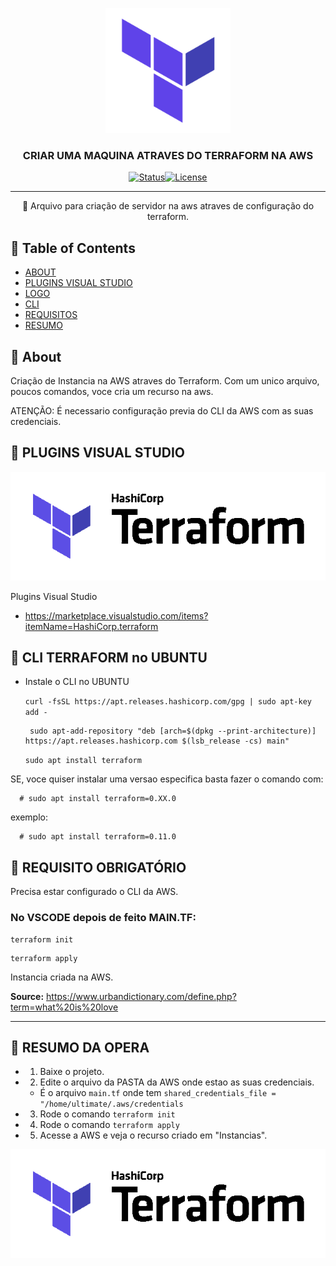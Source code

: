 <p align="center">
  <a href="" rel="noopener">
 <img width=200px height=200px src="imgs/terraform-logo.png" alt="Bot logo"></a>
</p>

<h3 align="center">CRIAR UMA MAQUINA ATRAVES DO TERRAFORM NA AWS</h3>

<div align="center">

[![Status](https://img.shields.io/badge/status-active-success.svg)]()[![License](https://img.shields.io/badge/license-MIT-blue.svg)](/LICENSE)

</div>

---

<p align="center"> 🤖 Arquivo para criação de servidor na aws atraves de configuração do terraform.
    <br> 
</p>

## 📝 Table of Contents

- [ABOUT](#about)
- [PLUGINS VISUAL STUDIO](#plugin)
- [LOGO](#logotf)
- [CLI](#cli)
- [REQUISITOS](#requisitos)
- [RESUMO](#resumo)

## 🧐 About <a name = "about"></a>

Criação de Instancia na AWS atraves do Terraform.
Com um unico arquivo, poucos comandos, voce cria um recurso na aws.

ATENÇÃO: É necessario configuração previa do CLI da AWS com as suas credenciais.

## 🎥 PLUGINS VISUAL STUDIO <a name = "plugin"></a>

![logotf](imgs/terraform-logo.gif)

Plugins Visual Studio

- https://marketplace.visualstudio.com/items?itemName=HashiCorp.terraform

## 💭 CLI TERRAFORM no UBUNTU <a name = "cli"></a>

- Instale o CLI no UBUNTU

  `curl -fsSL https://apt.releases.hashicorp.com/gpg | sudo apt-key add -`

  ```
   sudo apt-add-repository "deb [arch=$(dpkg --print-architecture)] https://apt.releases.hashicorp.com $(lsb_release -cs) main"
  ```

  `sudo apt install terraform`

SE, voce quiser instalar uma versao especifica basta fazer o comando com:

      # sudo apt install terraform=0.XX.0

exemplo:

      # sudo apt install terraform=0.11.0

## 🎈 REQUISITO OBRIGATÓRIO <a name = "requisitos"></a>

Precisa estar configurado o CLI da AWS.

### No VSCODE depois de feito MAIN.TF:

```
terraform init
```

```
terraform apply
```

Instancia criada na AWS.

**Source:** https://www.urbandictionary.com/define.php?term=what%20is%20love

---

## 🎈 RESUMO DA OPERA<a name = "resumo"></a>

- 1. Baixe o projeto.
- 2. Edite o arquivo da PASTA da AWS onde estao as suas credenciais.
  - É o arquivo `main.tf` onde tem `shared_credentials_file = "/home/ultimate/.aws/credentials`
- 3. Rode o comando `terraform init`
- 4. Rode o comando `terraform apply`
- 5. Acesse a AWS e veja o recurso criado em "Instancias".

![logotf](imgs/terraform-logo.gif)
